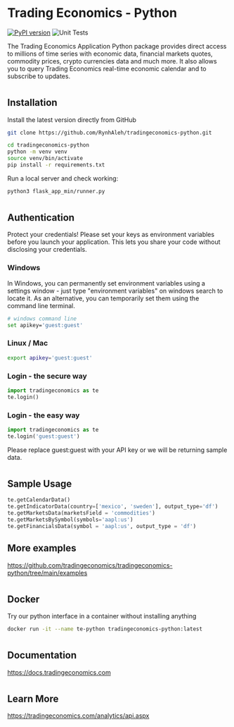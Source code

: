 
# Trading Economics - Python

[![PyPI version](https://img.shields.io/pypi/v/tradingeconomics.svg)](https://pypi.org/project/tradingeconomics/) ![Unit Tests](https://github.com/tradingeconomics/tradingeconomics-python/actions/workflows/tests.yml/badge.svg) 

The Trading Economics Application Python package provides direct access to millions of time series with economic data, financial markets quotes, commodity prices, crypto currencies data and much more. It also allows you to query Trading Economics  real-time economic calendar and to subscribe to updates. 

#

## Installation


Install the latest version directly from GitHub
```bash
git clone https://github.com/RynhAleh/tradingeconomics-python.git
```

```bash
cd tradingeconomics-python
python -m venv venv
source venv/bin/activate
pip install -r requirements.txt
```
Run a local server and check working:
```bash
python3 flask_app_min/runner.py
```

#

## Authentication

Protect your credentials! Please set your keys as environment variables before you launch your application. This lets you share your code without disclosing your credentials.

### Windows

In Windows, you can permanently set environment variables using a settings window - just type "environment variables" on windows search to locate it. As an alternative, you can temporarily set them using the command line terminal.

```bash
# windows command line
set apikey='guest:guest'
```
### Linux / Mac

```bash
export apikey='guest:guest'
```
### Login - the secure way

```python
import tradingeconomics as te
te.login()
```

### Login - the easy way

```python
import tradingeconomics as te
te.login('guest:guest')
```
Please replace guest:guest with your API key or we will be returning sample data.

#

## Sample Usage

```python
te.getCalendarData()
te.getIndicatorData(country=['mexico', 'sweden'], output_type='df')
te.getMarketsData(marketsField = 'commodities')
te.getMarketsBySymbol(symbols='aapl:us')
te.getFinancialsData(symbol = 'aapl:us', output_type = 'df')
```

## More examples

https://github.com/tradingeconomics/tradingeconomics-python/tree/main/examples

#

## Docker

Try our python interface in a container without installing anything

```bash
docker run -it --name te-python tradingeconomics-python:latest
```
#

## Documentation

https://docs.tradingeconomics.com


#

## Learn More

https://tradingeconomics.com/analytics/api.aspx

